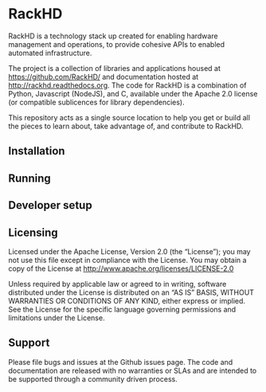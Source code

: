 # RackHD

RackHD is a technology stack up created for enabling hardware management and operations, to provide cohesive APIs to enabled automated infrastructure.

The project is a collection of libraries and applications housed at https://github.com/RackHD/ and documentation hosted at http://rackhd.readthedocs.org. The code for RackHD is a combination of Python, Javascript (NodeJS), and C, available under the Apache 2.0 license (or compatible sublicences for library dependencies).

This repository acts as a single source location to help you get or build all the pieces to learn about, take advantage of, and contribute to RackHD.


## Installation


## Running


## Developer setup


## Licensing

Licensed under the Apache License, Version 2.0 (the “License”); you may not use this file except in compliance with the License. You may obtain a copy of the License at http://www.apache.org/licenses/LICENSE-2.0

Unless required by applicable law or agreed to in writing, software distributed under the License is distributed on an “AS IS” BASIS, WITHOUT WARRANTIES OR CONDITIONS OF ANY KIND, either express or implied. See the License for the specific language governing permissions and limitations under the License.

## Support

Please file bugs and issues at the Github issues page. The code and documentation are released with no warranties or SLAs and are intended to be supported through a community driven process.
